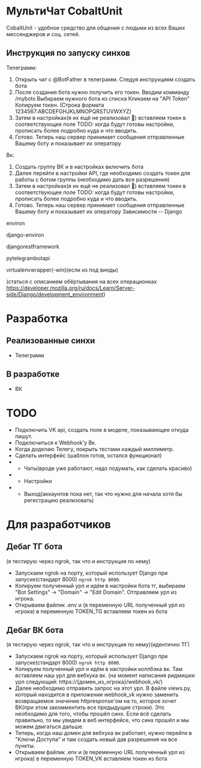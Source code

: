 МультиЧат CobaltUnit
==
CobaltUnit - удобное средство для общения с людьми из всех Ваших мессенджеров и соц. сетей.

Инструкция по запуску синхов
--
Телеграмм:
1) Открыть чат с @BotFather в телеграмм. Следуя инструкциям создать бота
2) После создания бота нужно получить его токен.
Вводим комманду /mybots
Выбираем нужного бота из списка
Кликаем на "API Token"
Копируем токен. (Строка формата 1234567:ABCDEFGHJKLMNOPQRSTUVWXYZ)
3) Затем в настройках(я их ещё не реализовал 🥲) вставляем токен в соответствующее поле
TODO: когда будут готовы настройки, прописать более подробно куда и что вводить.
4) Готово. Теперь наш сервер принимает сообщения отправленные Вашему боту и показывает их оператору

Вк:
1) Создать группу ВК и в настройках включить бота
2) Далее перейти в настройки API, где необходимо создать токен для работы с ботом группы
(необходимо дать все разрешения)
3) Затем в настройках(я их ещё не реализовал 🥲) вставляем токен в соответствующее поле
TODO: когда будут готовы настройки, прописать более подробно куда и что вводить.
4) Готово. Теперь наш сервер принимает сообщения отправленные Вашему боту и показывает их оператору
Зависимости
--
Django

environ

django-environ

djangorestframework

pytelegrambotapi

virtualenvwrapper(-win)(если из под винды)

(статься с описанием обёртывания на всех операционках https://developer.mozilla.org/ru/docs/Learn/Server-side/Django/development_environment)

Разработка
==
Реализованные синхи
--
- Телеграмм

В разработке
--
- ВК

TODO
==
- Подключить VK api, создать поле в моделе, показывающее откуда пишут.
- Подключиться к Webhook'у Вк.
- Когда доделаю Телегу, покрыть тестами каждый миллиметр.
- Сделать интерфейс (шаблон готов, остался функционал)
-   - Чаты(вроде уже работают, надо подумать, как сделать красиво)
-   - Настройки
-   - Выход(аккаунтов пока нет, так что нужно для начала хотя бы регестрацию реализовать)

Для разработчиков
==
Дебаг ТГ бота
--
(я тестирую через ngrok, так что и инструкция по нему)
- Запускаем ngrok на порту, который использует Django при запуске(стандарт 8000) `ngrok http 8000`.
- Копируем полученный урл и идём в настройки бота тг, выбираем "Bot Settings" -> "Domain" -> "Edit Domain". Отправляем урл из нгрока.
- Открываем файлик .env и (в переменную URL полученный урл из нгрока) в переменную TOKEN_TG вставляем токен из бота

Дебаг ВК бота
--
(я тестирую через ngrok, так что и инструкция по нему)(идентично ТГ)
- Запускаем ngrok на порту, который использует Django при запуске(стандарт 8000) `ngrok http 8000`.
- Копируем полученный урл и идём в настройки коллбэка вк. Там вставляем наш урл для вебхука вк.
(на момент написания ридмишки урл следующий: https://{домен_из_нгрока}/webhook_vk/)
- Далее необходимо отправить запрос на этот урл. В файле views.py, который находится в приложении webhook_vk нужно заменить возвращаемое значение httpresponse'ом на то, которое хочет ВК(при этом закомментить все предыдущие строки). Это необходимо для того, чтобы прошёл синх. Если всё сделать правильно, то мы увидем в веб интерфейсе, что синх прошёл и мы можем двигаться дальше.
- Теперь, когда наш домен для вебхука вк работает, нужно перейти в "Ключи Доступа" и там создать новый дав разрешения на все пункты.
- Открываем файлик .env и (в переменную URL полученный урл из нгрока) в переменную TOKEN_VK вставляем токен из бота
